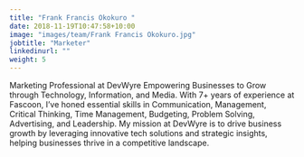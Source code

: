 ```yaml
---
title: "Frank Francis Okokuro "
date: 2018-11-19T10:47:58+10:00
image: "images/team/Frank Francis Okokuro.jpg"
jobtitle: "Marketer"
linkedinurl: ""
weight: 5
---
```


Marketing Professional at DevWyre Empowering Businesses to Grow through Technology, Information, and Media. With 7+ years of experience at Fascoon, I’ve honed essential skills in Communication, Management, Critical Thinking, Time Management, Budgeting, Problem Solving, Advertising, and Leadership. My mission at DevWyre is to drive business growth by leveraging innovative tech solutions and strategic insights, helping businesses thrive in a competitive landscape.
